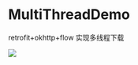 # MultiThreadDemo
retrofit+okhttp+flow 实现多线程下载



![](https://github.com/Xingzuo888/MultiThreadDemo/image/device-2021-12-22-165130.png)

